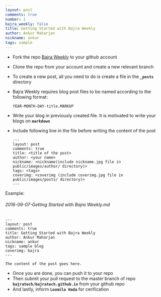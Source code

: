 ```yaml
---
layout: post
comments: true
number: 1
bajra_weekly: false
title: Getting Started with Bajra Weekly
author: Ankur Maharjan
nickname: ankur
tags: sample
---
```



- Fork the repo <a href="https://github.com/bajratech/bajratech.github.io.git" target="_blank">Bajra Weekly</a> to your github account
- Clone the repo from your account and create a new relevant branch
- To create a new post, all you need to do is create a file in the **`_posts`** directory
- Bajra Weekly requires blog post files to be named according to the following format:

  ```
  YEAR-MONTH-DAY-title.MARKUP
  ```
- Write your blog in previously created file. It is motivated to write your blogs on **`markdown`**
- Include following line in the file before writing the content of the post

  ```
  ---
  layout: post
  comments: true
  title: <title of the post>
  author: <your name>
  nickname: <nickname(include nickname.jpg file in public/images/author/ directory)>
  tags: <tags>
  coverimg: <coverimg (include coverimg.jpg file in public/images/posts/ directory)>
  ---

  ```
Example:

  ###### 2016-09-07-Getting Started with Bajra Weekly.md

  ```
  ---
  layout: post
  comments: true
  title: Getting Started with Bajra Weekly
  author: Ankur Maharjan
  nickname: ankur
  tags: sample blog
  coverimg: bajra
  ---

  The content of the post goes here.

  ```
- Once you are done, you can push it to your repo
- Then submit your pull request to the master branch of repo **`bajratech/bajratech.github.io`** from your github repo
- And lastly, inform **`Loomila Hada`** for cerification